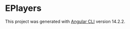 # EPlayers

This project was generated with [Angular CLI](https://github.com/angular/angular-cli) version 14.2.2.
